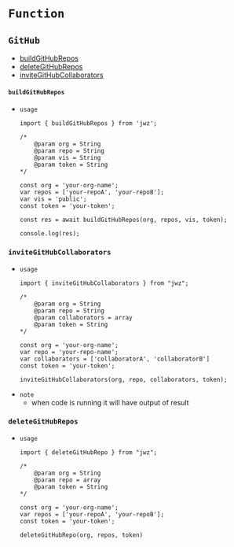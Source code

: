 # `Function`
## `GitHub`
- [buildGitHubRepos](#buildGitHubRepos)
- [deleteGitHubRepos](#deletegithubrepos)
- [inviteGitHubCollaborators](#invitegithubcollaborators)
#### `buildGitHubRepos`
- `usage`
    ```
    import { buildGitHubRepos } from 'jwz';

    /*
        @param org = String
        @param repo = String
        @param vis = String
        @param token = String
    */

    const org = 'your-org-name';
    var repos = ['your-repoA', 'your-repoB'];
    var vis = 'public';
    const token = 'your-token';

    const res = await buildGitHubRepos(org, repos, vis, token);

    console.log(res);
    ```
### `inviteGitHubCollaborators`
- `usage`
    ```
    import { inviteGitHubCollaborators } from "jwz";

    /*
        @param org = String
        @param repo = String
        @param collaborators = array
        @param token = String
    */

    const org = 'your-org-name';
    var repo = 'your-repo-name';
    var collaborators = ['collaboratorA', 'collaboratorB']
    const token = 'your-token';

    inviteGitHubCollaborators(org, repo, collaborators, token);
    ```
- `note`
    - when code is running it will have output of result
### `deleteGitHubRepos`
- `usage`
    ```
    import { deleteGitHubRepo } from "jwz";

    /*
        @param org = String
        @param repo = array
        @param token = String
    */

    const org = 'your-org-name';
    var repos = ['your-repoA', 'your-repoB'];
    const token = 'your-token';

    deleteGitHubRepo(org, repos, token)
    ```
